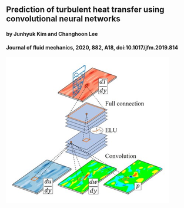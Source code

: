 ## Prediction of turbulent heat transfer using convolutional neural networks
#### by Junhyuk Kim and Changhoon Lee
#### Journal of fluid mechanics, 2020, 882, A18, doi:10.1017/jfm.2019.814
![graphical abstract](graphical-abstract.jpg)
